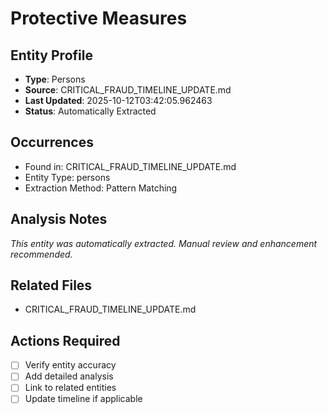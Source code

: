 # Protective Measures

## Entity Profile
- **Type**: Persons
- **Source**: CRITICAL_FRAUD_TIMELINE_UPDATE.md
- **Last Updated**: 2025-10-12T03:42:05.962463
- **Status**: Automatically Extracted

## Occurrences
- Found in: CRITICAL_FRAUD_TIMELINE_UPDATE.md
- Entity Type: persons
- Extraction Method: Pattern Matching

## Analysis Notes
*This entity was automatically extracted. Manual review and enhancement recommended.*

## Related Files
- CRITICAL_FRAUD_TIMELINE_UPDATE.md

## Actions Required
- [ ] Verify entity accuracy
- [ ] Add detailed analysis
- [ ] Link to related entities
- [ ] Update timeline if applicable
